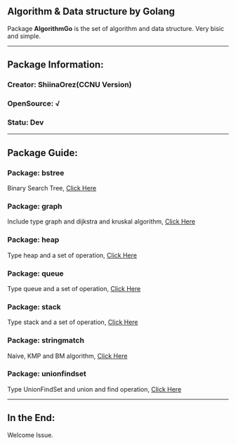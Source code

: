 ## Algorithm & Data structure by Golang

Package **AlgorithmGo** is the set of algorithm and data structure. Very bisic and simple.

------

## Package Information:

### Creator: ShiinaOrez(CCNU Version)

### OpenSource: √

### Statu: Dev

------

## Package Guide:

### Package: bstree

Binary Search Tree, [Click Here](https://github.com/ShiinaOrez/AlgorithmGo/tree/master/bstree)

### Package: graph

Include type graph and dijkstra and kruskal algorithm, [Click Here](https://github.com/ShiinaOrez/AlgorithmGo/tree/master/graph)

### Package: heap

Type heap and a set of operation, [Click Here](https://github.com/ShiinaOrez/AlgorithmGo/tree/master/heap)

### Package: queue

Type queue and a set of operation, [Click Here](https://github.com/ShiinaOrez/AlgorithmGo/tree/master/queue)

### Package: stack

Type stack and a set of operation, [Click Here](https://github.com/ShiinaOrez/AlgorithmGo/tree/master/stack)

### Package: stringmatch

Naive, KMP and BM algorithm, [Click Here](https://github.com/ShiinaOrez/AlgorithmGo/tree/master/stringmatch)

### Package: unionfindset

Type UnionFindSet and union and find operation, [Click Here](https://github.com/ShiinaOrez/AlgorithmGo/tree/master/unionfindset)

------

## In the End:

Welcome Issue.
